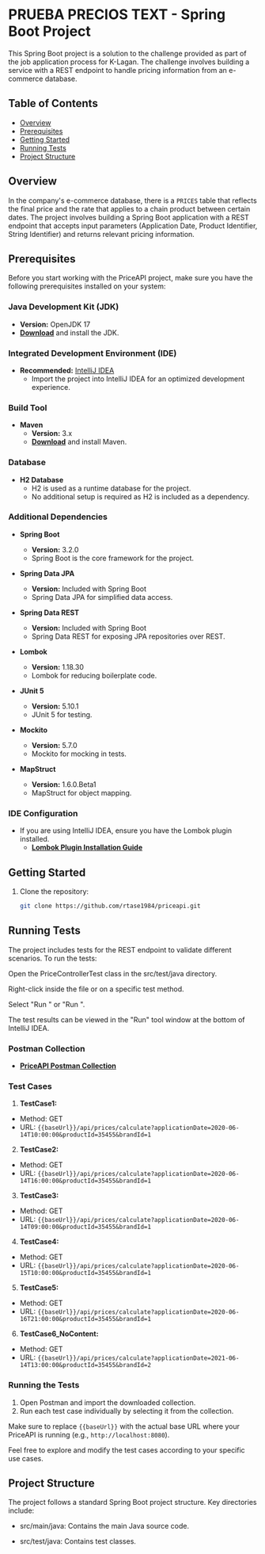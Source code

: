 # PRUEBA PRECIOS TEXT - Spring Boot Project

This Spring Boot project is a solution to the challenge provided as part of the job application process for K-Lagan. The challenge involves building a service with a REST endpoint to handle pricing information from an e-commerce database.

## Table of Contents
- [Overview](#overview)
- [Prerequisites](#prerequisites)
- [Getting Started](#getting-started)
- [Running Tests](#running-tests)
- [Project Structure](#project-structure)

## Overview

In the company's e-commerce database, there is a `PRICES` table that reflects the final price and the rate that applies to a chain product between certain dates. The project involves building a Spring Boot application with a REST endpoint that accepts input parameters (Application Date, Product Identifier, String Identifier) and returns relevant pricing information.

## Prerequisites
Before you start working with the PriceAPI project, make sure you have the following prerequisites installed on your system:

### Java Development Kit (JDK)

- **Version:** OpenJDK 17
- **[Download](https://adoptopenjdk.net/)** and install the JDK.

### Integrated Development Environment (IDE)

- **Recommended:** [IntelliJ IDEA](https://www.jetbrains.com/idea/)
   - Import the project into IntelliJ IDEA for an optimized development experience.

### Build Tool

- **Maven**
   - **Version:** 3.x
   - **[Download](https://maven.apache.org/download.cgi)** and install Maven.

### Database

- **H2 Database**
   - H2 is used as a runtime database for the project.
   - No additional setup is required as H2 is included as a dependency.

### Additional Dependencies

- **Spring Boot**
   - **Version:** 3.2.0
   - Spring Boot is the core framework for the project.

- **Spring Data JPA**
   - **Version:** Included with Spring Boot
   - Spring Data JPA for simplified data access.

- **Spring Data REST**
   - **Version:** Included with Spring Boot
   - Spring Data REST for exposing JPA repositories over REST.

- **Lombok**
   - **Version:** 1.18.30
   - Lombok for reducing boilerplate code.

- **JUnit 5**
   - **Version:** 5.10.1
   - JUnit 5 for testing.

- **Mockito**
   - **Version:** 5.7.0
   - Mockito for mocking in tests.

- **MapStruct**
   - **Version:** 1.6.0.Beta1
   - MapStruct for object mapping.

### IDE Configuration

- If you are using IntelliJ IDEA, ensure you have the Lombok plugin installed.
   - **[Lombok Plugin Installation Guide](https://projectlombok.org/setup/intellij)**


## Getting Started

1. Clone the repository:

   ```bash
   git clone https://github.com/rtase1984/priceapi.git

## Running Tests

The project includes tests for the REST endpoint to validate different scenarios. To run the tests:

Open the PriceControllerTest class in the src/test/java directory.

Right-click inside the file or on a specific test method.

Select "Run <Your Test Class>" or "Run <Your Test Method>".

The test results can be viewed in the "Run" tool window at the bottom of IntelliJ IDEA.

### Postman Collection

- **[PriceAPI Postman Collection](PriceAPI_Postman_Collection.json)**

### Test Cases

1. **TestCase1:**
  - Method: GET
  - URL: `{{baseUrl}}/api/prices/calculate?applicationDate=2020-06-14T10:00:00&productId=35455&brandId=1`

2. **TestCase2:**
  - Method: GET
  - URL: `{{baseUrl}}/api/prices/calculate?applicationDate=2020-06-14T16:00:00&productId=35455&brandId=1`

3. **TestCase3:**
  - Method: GET
  - URL: `{{baseUrl}}/api/prices/calculate?applicationDate=2020-06-14T09:00:00&productId=35455&brandId=1`

4. **TestCase4:**
  - Method: GET
  - URL: `{{baseUrl}}/api/prices/calculate?applicationDate=2020-06-15T10:00:00&productId=35455&brandId=1`

5. **TestCase5:**
  - Method: GET
  - URL: `{{baseUrl}}/api/prices/calculate?applicationDate=2020-06-16T21:00:00&productId=35455&brandId=1`

6. **TestCase6_NoContent:**
  - Method: GET
  - URL: `{{baseUrl}}/api/prices/calculate?applicationDate=2021-06-14T13:00:00&productId=35455&brandId=2`

### Running the Tests

1. Open Postman and import the downloaded collection.
2. Run each test case individually by selecting it from the collection.

Make sure to replace `{{baseUrl}}` with the actual base URL where your PriceAPI is running (e.g., `http://localhost:8080`).

Feel free to explore and modify the test cases according to your specific use cases.

## Project Structure
   
The project follows a standard Spring Boot project structure. Key directories include:

- src/main/java: Contains the main Java source code.

- src/test/java: Contains test classes.



   
